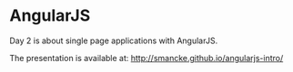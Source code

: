 AngularJS
==========

Day 2 is about single page applications with AngularJS.

The presentation is available at:
http://smancke.github.io/angularjs-intro/



